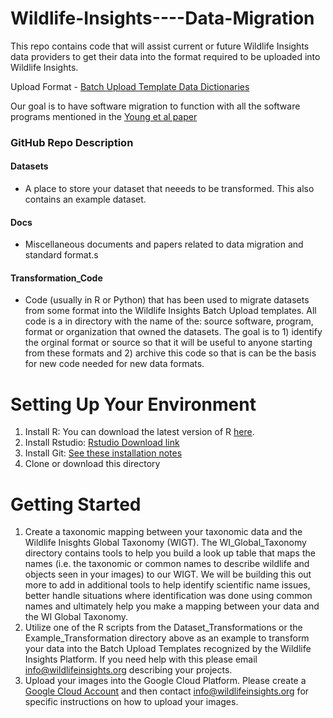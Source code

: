 # Wildlife-Insights----Data-Migration
This repo contains code that will assist current or future Wildlife Insights data providers to get their data into the format required to be uploaded into Wildlife Insights. 

Upload Format - [Batch Upload Template Data Dictionaries](https://docs.google.com/spreadsheets/d/1PE5Zl-HUG4Zt0PwSfj-gJRJVbZ__LgH3VuiDW3-BKQg/edit#gid=807650760)

Our goal is to have software migration to function with all the software programs mentioned in the [Young et al paper](https://github.com/ConservationInternational/Wildlife-Insights----Data-Migration/blob/master/Young%20et%20al%202018%20CT%20data%20mgmt%20review.pdf)

### GitHub Repo Description
#### Datasets
- A place to store your dataset that neeeds to be transformed. This also contains an example dataset.
#### Docs 
- Miscellaneous documents and papers related to data migration and standard format.s
#### Transformation_Code 
- Code (usually in R or Python) that has been used to migrate datasets from some format into the Wildlife Insights Batch Upload templates. All code is a in directory with the name of the: source software, program, format or organization that owned the datasets. The goal is to 1) identify the orginal format or source so that it will be useful to anyone starting from these formats and 2) archive this code so that is can be the basis for new code needed for new data formats. 


# Setting Up Your Environment
1. Install R: You can download the latest version of R [here](https://cran.rstudio.com).
2. Install Rstudio: [Rstudio Download link](https://www.rstudio.com/products/rstudio/download/)
3. Install Git: [See these installation notes](https://support.rstudio.com/hc/en-us/articles/200532077-Version-Control-with-Git-and-SVN)
4. Clone or download this directory

# Getting Started
1. Create a taxonomic mapping between your taxonomic data and the Wildlife Inisghts Global Taxonomy (WIGT). The WI_Global_Taxonomy directory contains tools to help you build a look up table that maps the names (i.e. the taxonomic or common names to describe wildlife and objects seen in your images) to our WIGT. We will be building this out more to add in additional tools to help identify scientific name issues, better handle situations where identification was done using common names and ultimately help you make a mapping between your data and the WI Global Taxonomy.
2. Utilize one of the R scripts from the Dataset_Transformations or the Example_Transformation directory  above as an example to transform your data into the Batch Upload Templates recognized by the Wildlife Insights Platform. If you need help with this please email info@wildlifeinsights.org describing your projects.
3. Upload your images into the Google Cloud Platform. Please create a [Google Cloud Account](https://console.cloud.google.com) and then contact info@wildlifeinsights.org for specific instructions on how to upload your images.

